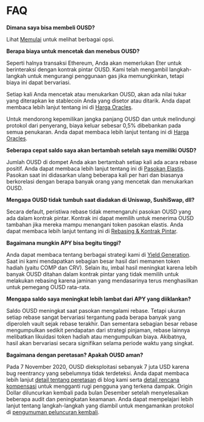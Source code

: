 # FAQ

**Dimana saya bisa membeli OUSD?**

Lihat [Memulai](https://docs.ousd.com/getting-started) untuk melihat berbagai opsi.

**Berapa biaya untuk mencetak dan menebus OUSD?**

Seperti halnya transaksi Ethereum, Anda akan memerlukan Eter untuk berinteraksi dengan kontrak pintar OUSD. Kami telah mengambil langkah-langkah untuk mengurangi penggunaan gas jika memungkinkan, tetapi biaya ini dapat bervariasi.

Setiap kali Anda mencetak atau menukarkan OUSD, akan ada nilai tukar yang diterapkan ke stablecoin Anda yang disetor atau ditarik. Anda dapat membaca lebih lanjut tentang ini di [Harga Oracles](https://docs.ousd.com/core-concepts/price-oracles).

Untuk mendorong kepemilikan jangka panjang OUSD dan untuk melindungi protokol dari penyerang, biaya keluar sebesar 0,5% dibebankan pada semua penukaran. Anda dapat membaca lebih lanjut tentang ini di [Harga Oracles](https://docs.ousd.com/how-it-works).

**Seberapa cepat saldo saya akan bertambah setelah saya memiliki OUSD?**

Jumlah OUSD di dompet Anda akan bertambah setiap kali ada acara rebase positif. Anda dapat membaca lebih lanjut tentang ini di [ Pasokan Elastis](https://docs.ousd.com/core-concepts/elastic-supply). Pasokan saat ini didasarkan ulang beberapa kali per hari dan biasanya berkorelasi dengan berapa banyak orang yang mencetak dan menukarkan OUSD.

**Mengapa OUSD tidak tumbuh saat diadakan di Uniswap, SushiSwap, dll?**

Secara default, peristiwa rebase tidak memengaruhi pasokan OUSD yang ada dalam kontrak pintar. Kontrak ini dapat memilih untuk menerima OUSD tambahan jika mereka mampu menangani token pasokan elastis. Anda dapat membaca lebih lanjut tentang ini di [Rebasing & Kontrak Pintar](https://docs.ousd.com/core-concepts/elastic-supply/rebasing-and-smart-contracts).

**Bagaimana mungkin APY bisa begitu tinggi?**

Anda dapat membaca tentang berbagai strategi kami di [Yield Generation](https://docs.ousd.com/core-concepts/yield-generation). Saat ini kami mendapatkan sebagian besar hasil dari memanen token hadiah \(yaitu COMP dan CRV\). Selain itu, imbal hasil meningkat karena lebih banyak OUSD ditahan dalam kontrak pintar yang tidak memilih untuk melakukan rebasing karena jaminan yang mendasarinya terus menghasilkan untuk pemegang OUSD rata-rata.

**Mengapa saldo saya meningkat lebih lambat dari APY yang diiklankan?**

Saldo OUSD meningkat saat pasokan mengalami rebase. Tetapi ukuran setiap rebase sangat bervariasi tergantung pada berapa banyak yang diperoleh vault sejak rebase terakhir. Dan sementara sebagian besar rebase mengumpulkan sedikit pendapatan dari strategi pinjaman, rebase lainnya melibatkan likuidasi token hadiah atau mengumpulkan biaya. Akibatnya, hasil akan bervariasi secara signifikan selama periode waktu yang singkat.

**Bagaimana dengan peretasan? Apakah OUSD aman?**

Pada 7 November 2020, OUSD dieksploitasi sebanyak 7 juta USD karena bug reentrancy yang sebelumnya tidak terdeteksi. Anda dapat membaca lebih lanjut [detail tentang peretasan](https://medium.com/originprotocol/urgent-ousd-has-hacked-and-there-has-been-a-loss-of-funds-7b8c4a7d534c) di blog kami serta [detail rencana kompensasi](https://medium.com/originprotocol/origin-dollar-ousd-detailed-compensation-plan-faa73f87442e) untuk mengganti rugi pengguna yang terkena dampak. Origin Dollar diluncurkan kembali pada bulan Desember setelah menyelesaikan beberapa audit dan peningkatan keamanan. Anda dapat mempelajari lebih lanjut tentang langkah-langkah yang diambil untuk mengamankan protokol di [pengumuman peluncuran kembali](https://medium.com/originprotocol/origin-dollar-ousd-is-back-b8ee0c601dad).

